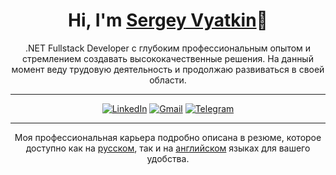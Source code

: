 <h1 align="center">Hi, I'm <a href="https://github.com/causalewe">Sergey Vyatkin</a>👋</h1>

<p align="center">.NET Fullstack Developer с глубоким профессиональным опытом и стремлением создавать высококачественные решения. На данный момент веду трудовую деятельность и продолжаю развиваться в своей области.</p>

---

<div align="center">

[![LinkedIn](https://img.shields.io/badge/LinkedIn-blue)](https://www.linkedin.com/in/sergey-vyatkin-8b4382192) [![Gmail](https://img.shields.io/badge/Gmail-orange)](mailto:ser42rus@gmail.com) [![Telegram](https://img.shields.io/badge/Telegram-33b4e3)](https://t.me/CausalEwe407)

</div>

---

<p align="center">Моя профессиональная карьера подробно описана в резюме, которое доступно как на <a href="resume.ru.md">русском</a>, так и на <a href="resume.en.md">английском</a> языках для вашего удобства.</p>
